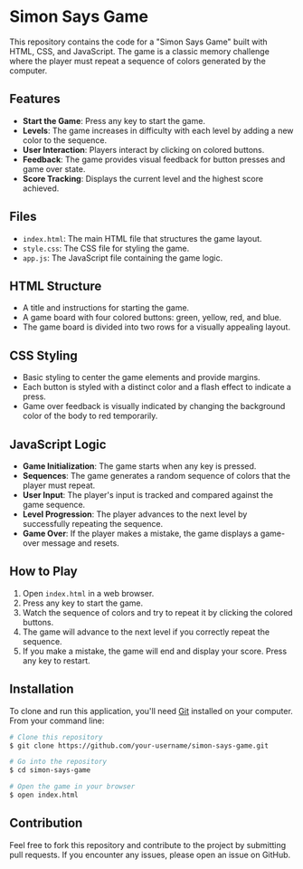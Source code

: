 # Simon Says Game

This repository contains the code for a "Simon Says Game" built with HTML, CSS, and JavaScript. The game is a classic memory challenge where the player must repeat a sequence of colors generated by the computer.

## Features

- **Start the Game**: Press any key to start the game.
- **Levels**: The game increases in difficulty with each level by adding a new color to the sequence.
- **User Interaction**: Players interact by clicking on colored buttons.
- **Feedback**: The game provides visual feedback for button presses and game over state.
- **Score Tracking**: Displays the current level and the highest score achieved.

## Files

- `index.html`: The main HTML file that structures the game layout.
- `style.css`: The CSS file for styling the game.
- `app.js`: The JavaScript file containing the game logic.

## HTML Structure

- A title and instructions for starting the game.
- A game board with four colored buttons: green, yellow, red, and blue.
- The game board is divided into two rows for a visually appealing layout.

## CSS Styling

- Basic styling to center the game elements and provide margins.
- Each button is styled with a distinct color and a flash effect to indicate a press.
- Game over feedback is visually indicated by changing the background color of the body to red temporarily.

## JavaScript Logic

- **Game Initialization**: The game starts when any key is pressed.
- **Sequences**: The game generates a random sequence of colors that the player must repeat.
- **User Input**: The player's input is tracked and compared against the game sequence.
- **Level Progression**: The player advances to the next level by successfully repeating the sequence.
- **Game Over**: If the player makes a mistake, the game displays a game-over message and resets.

## How to Play

1. Open `index.html` in a web browser.
2. Press any key to start the game.
3. Watch the sequence of colors and try to repeat it by clicking the colored buttons.
4. The game will advance to the next level if you correctly repeat the sequence.
5. If you make a mistake, the game will end and display your score. Press any key to restart.

## Installation

To clone and run this application, you'll need [Git](https://git-scm.com) installed on your computer. From your command line:

```bash
# Clone this repository
$ git clone https://github.com/your-username/simon-says-game.git

# Go into the repository
$ cd simon-says-game

# Open the game in your browser
$ open index.html
```
## Contribution

Feel free to fork this repository and contribute to the project by submitting pull requests. If you encounter any issues, please open an issue on GitHub.